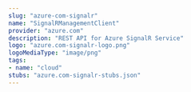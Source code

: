 ```yaml
---
slug: "azure-com-signalr"
name: "SignalRManagementClient"
provider: "azure.com"
description: "REST API for Azure SignalR Service"
logo: "azure.com-signalr-logo.png"
logoMediaType: "image/png"
tags:
- name: "cloud"
stubs: "azure.com-signalr-stubs.json"
---
```

